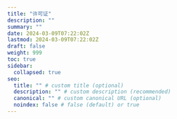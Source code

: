 ```yaml
---
title: "许可证"
description: ""
summary: ""
date: 2024-03-09T07:22:02Z
lastmod: 2024-03-09T07:22:02Z
draft: false
weight: 999
toc: true
sidebar:
  collapsed: true
seo:
  title: "" # custom title (optional)
  description: "" # custom description (recommended)
  canonical: "" # custom canonical URL (optional)
  noindex: false # false (default) or true
---
```

